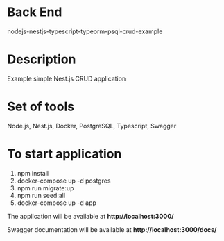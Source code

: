 # Back End
nodejs-nestjs-typescript-typeorm-psql-crud-example

# Description
Example simple Nest.js CRUD application

# Set of tools
Node.js, Nest.js, Docker, PostgreSQL, Typescript, Swagger

# To start application
1. npm install
2. docker-compose up -d postgres
3. npm run migrate:up
4. npm run seed:all
5. docker-compose up -d app

 The application will be available at <b>http://localhost:3000/</b>
 
 Swagger documentation will be available at <b>http://localhost:3000/docs/</b>
 

